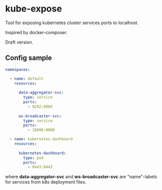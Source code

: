 # kube-expose

Tool for exposing kubernetes cluster services ports to localhost.

Inspired by docker-composer.

Draft version.

## Config sample

```yaml
namespaces:

  - name: default
    resources:
      
      data-aggregator-svc:
        type: service
        ports:
          - 9292:8080
      
      ws-broadcaster-svc:
        type: service
        ports:
          - 18080:8080

  - name: kubernetes-dashboard
    resources:
      
      kubernetes-dashboard:
        type: pod
        ports:
          - 8443:8443

```

where **data-aggregator-svc**  and **ws-broadcaster-svc** are "name"-labels for services from k8s deployment files.
